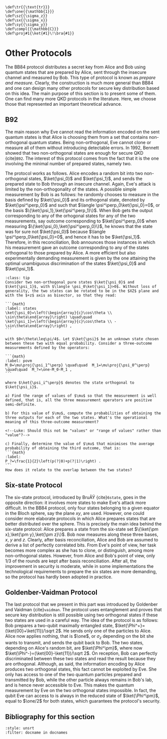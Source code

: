 ```{math}
\def\tr{{\text{tr}}}
\def\one{{\mathbb{1}}}
\def\sz{{\sigma_z}}
\def\sx{{\sigma_x}}
\def\sy{{\sigma_y}}
\def\compl{{\mathbb{C}}}
\def\proj#1{\ket{#1}\!\bra{#1}}
```

# Other Protocols

The BB84 protocol distributes a secret key from Alice and Bob
using quantum states that are prepared by Alice, sent through the
insecure channel and measured by Bob. This type of protocol is
known as *prepare and measure*. Clearly, the construction is much more
general than BB84 and one can design many other protocols for secure key
distribution based on this idea. The main purpose of this section
is to present some of them. One can find many more QKD
protocols in the literature. Here, we choose those that represented
an important theoretical advance.

## B92

The main reason why Eve cannot read the information 
encoded on the sent quantum states is that Alice is choosing them from a set that contains non-orthogonal quantum states.
Being non-orthogonal, Eve cannot clone or measure all of them
without introducing detectable errors. In 1992, Bennett showed that two non-orthogonal states
are enough for secure QKD {cite}`B92`. The interest of this protocol comes from
the fact that it is the one involving the minimal number of prepared states, namely two.

The protocol works as follows. Alice encodes a random bit into two non-orthogonal states, $\ket{\psi_0}$ and $\ket{\psi_1}$, and sends the prepared state to Bob through an insecure channel. Again, Eve's attack is limited by the non-orthogonality of the states. A possible simple measurement by Bob is as follows: he randomly chooses to measure in the basis defined by $\ket{\psi_0}$ and its orthogonal state, denoted by $\ket{\psi^\perp_0}$ and such that $\langle \psi^\perp_0\ket{\psi_0}=0$, or the basis $\{\ket{\psi_1},\ket{\psi^\perp_1}\}$. When Bob gets the output corresponding to any of the orhogonal states for any of the two measurements, say outcome corresponding to $\ket{\psi^\perp_0}$ when measuring $\{\ket{\psi_0},\ket{\psi^\perp_0}\}$, he knows that the state was for sure not $\ket{\psi_0}$ because $\langle \psi^\perp_0\ket{\psi_0}=0$, and hence it has to be $\ket{\psi_1}$. Therefore, in this reconciliation, Bob announces those instances in which his measurement gave an outcome corresponding to any of the states orthogonal to those prepared by Alice. A more efficient but also experimentally demanding measurement is given by the one attaining the optimal unambiguous discrimination of the states $\ket{\psi_0}$ and $\ket{\psi_1}$. 

`````{admonition} Exercise 2 - Unambiguous discrimination of two non-orthogonal pure states
:class: tip
Consider two non-orthogonal pure states $\ket{\psi_0}$ and $\ket{\psi_1}$, with $\langle \psi_0\ket{\psi_1}>0$. Without loss of generality, the two states can be rotated to be in the $XZ$ plane and with the $+z$ axis as bisector, so that they read:

```{math}
:label: states
\ket{\psi_0}=\left(\begin{array}{c}\cos\theta \\ \sin\theta\end{array}\right) \quad\quad
\ket{\psi_1}=\left(\begin{array}{c}\cos\theta \\ -\sin\theta\end{array}\right) ,
```

with $0<\theta\leq\pi/4$. Let $\ket{\psi}$ be an unknown state chosen between these two with equal probability. Consider a three-outcome measurements defined by the operators:

```{math}
:label: povm
M_0=\mu\proj{\psi_1^\perp} \quad\quad  M_1=\mu\proj{\psi_0^\perp}   \quad\quad  M_?=\one-M_0-M_1 ,
```

where $\ket{\psi_i^\perp}$ denotes the state orthogonal to $\ket{\psi_i}$. 

a) Find the range of values of $\mu$ so that the measurement is well defined, that is, all the three measurement operators are positive semi-definite. 

b) For this value of $\mu$, compute the probabilities of obtaining the three outputs for each of the two states. What's the operational meaning of this three-outcome measurement? 

<!--Luke: Should this not be "values" or "range of values" rather than "value"?-->

c) Finally, determine the value of $\mu$ that minimises the average probability of obtaining the third outcome, that is:
```{math}
:label:
P_?=\frac{1}{2}\left(p(?|0)+p(?|1)\right) .
```
How does it relate to the overlap between the two states?
`````


## Six-state Protocol

The six-state protocol, introduced by BruÃŸ {cite}`6state`, 
goes in the opposite direction: it involves more states to make
Eve's attack more difficult. In the BB84 protocol, only four states
belonging to a given equator in the Bloch sphere, say the plane
$xy$, are used. However, one could consider more elaborate
protocols in which Alice prepares states that are better
distributed over the sphere. This is precisely the main idea
behind the six-state protocol: Alice prepares a state from the
six-state set $\{\ket{\pm x},\ket{\pm y},\ket{\pm z}\}$. Bob now
measures along these three bases, $x$, $y$ and $z$. Clearly, after basis reconciliation,
Alice and Bob are assumed to derive a list of perfectly correlated
bits. From Eve's point of view, her task becomes more complex as
she has to clone, or distinguish, among more non-orthogonal
states. However, from Alice and Bob's point of view, only 1/3 of the rounds are kept after basis reconciliation. 
After all, the improvement in security is moderate, while in some implementations the technological
requirements to prepare the six states are more demanding, so the protocol has hardly been adopted in practice.

## Goldenber-Vaidman Protocol

The last protocol that we present in this part was introduced by
Goldenber and Vaidman {cite}`vaidman`. The protocol uses entanglement and proves that secure key
distribution is still possible using two orthogonal states if
these two states are used in a careful way. The idea of the
protocol is as follows: Bob prepares a two-qubit maximally
entangled state, $\ket{\Phi^+}=(\ket{00}+\ket{11})/\sqrt 2$. He
sends only one of the particles to Alice. Alice now applies nothing, that is $\one$,
or $\sigma_z$ depending on the bit she wants to transmit, and sends
the qubit back to Bob. The two states, depending on Alice's random
bit, are $\ket{\Phi^\pm}$, where now $\ket{\Phi^-}=(\ket{00}-\ket{11})/\sqrt 2$. On reception, Bob
can perfectly discriminated between these two states and read the result because they are orthogonal.
Although, as said, the information encoding by Alice produces two
orthogonal states, this fact cannot be exploited by Eve. She only has
access to one of the two
quantum particles prepared and transmitted  by Bob, while the other particle always remains in
Bob's lab, and is hence never accessible to Eve. This makes the quantum measurement by Eve on the two
orthogonal states impossible. In fact, the qubit Eve can access to is always in the reduced state of $\ket{\Phi^\pm}$, equal to $\one/2$ for both states, which guarantees the protocol's security.

## Bibliography for this section
```{bibliography}
:style: unsrt
:filter: docname in docnames
```


